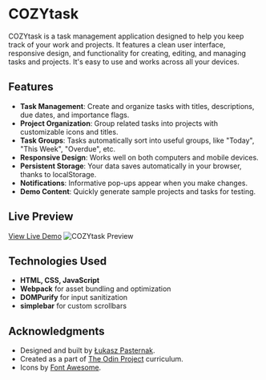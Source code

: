 # COZYtask

COZYtask is a task management application designed to help you keep track of your work and projects. It features a clean user interface, responsive design, and functionality for creating, editing, and managing tasks and projects. It's easy to use and works across all your devices.

## Features

- **Task Management**: Create and organize tasks with titles, descriptions, due dates, and importance flags.
- **Project Organization**: Group related tasks into projects with customizable icons and titles.
- **Task Groups**: Tasks automatically sort into useful groups, like "Today", "This Week", "Overdue", etc.
- **Responsive Design**: Works well on both computers and mobile devices.
- **Persistent Storage**: Your data saves automatically in your browser, thanks to localStorage.
- **Notifications**: Informative pop-ups appear when you make changes.
- **Demo Content**: Quickly generate sample projects and tasks for testing.

## Live Preview

[View Live Demo](https://pascard20.github.io/cozy-task/)
![COZYtask Preview](./src/screenshots/preview.png)

## Technologies Used
- **HTML, CSS, JavaScript**
- **Webpack** for asset bundling and optimization
- **DOMPurify** for input sanitization
- **simplebar** for custom scrollbars

## Acknowledgments

* Designed and built by [Łukasz Pasternak](https://github.com/pascard20).
* Created as a part of [The Odin Project](https://www.theodinproject.com/) curriculum.
* Icons by [Font Awesome](https://fontawesome.com/).
